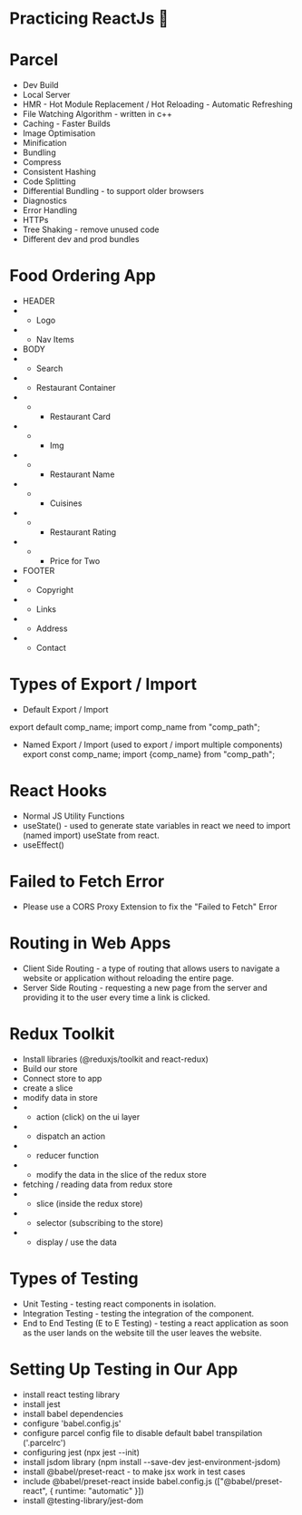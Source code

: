 # Practicing ReactJs 🚀

# Parcel

- Dev Build
- Local Server
- HMR - Hot Module Replacement / Hot Reloading - Automatic Refreshing
- File Watching Algorithm - written in c++
- Caching - Faster Builds
- Image Optimisation
- Minification
- Bundling
- Compress
- Consistent Hashing
- Code Splitting
- Differential Bundling - to support older browsers
- Diagnostics
- Error Handling
- HTTPs
- Tree Shaking - remove unused code
- Different dev and prod bundles

# Food Ordering App

- HEADER
- - Logo
- - Nav Items
- BODY
- - Search
- - Restaurant Container
- - - Restaurant Card
- - - Img
- - - Restaurant Name
- - - Cuisines
- - - Restaurant Rating
- - - Price for Two
- FOOTER
- - Copyright
- - Links
- - Address
- - Contact

# Types of Export / Import

- Default Export / Import

export default comp_name;
import comp_name from "comp_path";

- Named Export / Import (used to export / import multiple components)
  export const comp_name;
  import {comp_name} from "comp_path";

# React Hooks

- Normal JS Utility Functions
- useState() - used to generate state variables in react
  we need to import (named import) useState from react.
- useEffect()

# Failed to Fetch Error

- Please use a CORS Proxy Extension to fix the "Failed to Fetch" Error

# Routing in Web Apps

- Client Side Routing - a type of routing that allows users to navigate a website or application without reloading the entire page.
- Server Side Routing - requesting a new page from the server and providing it to the user every time a link is clicked.

# Redux Toolkit

- Install libraries (@reduxjs/toolkit and react-redux)
- Build our store
- Connect store to app
- create a slice
- modify data in store
- - action (click) on the ui layer
- - dispatch an action
- - reducer function
- - modify the data in the slice of the redux store
- fetching / reading data from redux store
- - slice (inside the redux store)
- - selector (subscribing to the store)
- - display / use the data

# Types of Testing

- Unit Testing - testing react components in isolation.
- Integration Testing - testing the integration of the component.
- End to End Testing (E to E Testing) - testing a react application as soon as the user lands on the website till the user leaves the website.

# Setting Up Testing in Our App

- install react testing library
- install jest
- install babel dependencies
- configure 'babel.config.js'
- configure parcel config file to disable default babel transpilation ('.parcelrc')
- configuring jest (npx jest --init)
- install jsdom library (npm install --save-dev jest-environment-jsdom)
- install @babel/preset-react - to make jsx work in test cases
- include @babel/preset-react inside babel.config.js (["@babel/preset-react", { runtime: "automatic" }])
- install @testing-library/jest-dom
